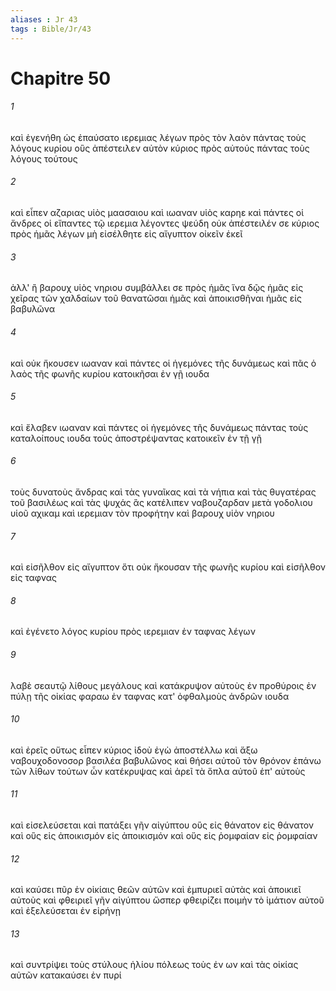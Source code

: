 ```yaml
---
aliases : Jr 43
tags : Bible/Jr/43
---
```


# Chapitre 50

###### 1
καὶ ἐγενήθη ὡς ἐπαύσατο ιερεμιας λέγων πρὸς τὸν λαὸν πάντας τοὺς λόγους κυρίου οὓς ἀπέστειλεν αὐτὸν κύριος πρὸς αὐτούς πάντας τοὺς λόγους τούτους
###### 2
καὶ εἶπεν αζαριας υἱὸς μαασαιου καὶ ιωαναν υἱὸς καρηε καὶ πάντες οἱ ἄνδρες οἱ εἴπαντες τῷ ιερεμια λέγοντες ψεύδη οὐκ ἀπέστειλέν σε κύριος πρὸς ἡμᾶς λέγων μὴ εἰσέλθητε εἰς αἴγυπτον οἰκεῖν ἐκεῖ
###### 3
ἀλλ' ἢ βαρουχ υἱὸς νηριου συμβάλλει σε πρὸς ἡμᾶς ἵνα δῷς ἡμᾶς εἰς χεῖρας τῶν χαλδαίων τοῦ θανατῶσαι ἡμᾶς καὶ ἀποικισθῆναι ἡμᾶς εἰς βαβυλῶνα
###### 4
καὶ οὐκ ἤκουσεν ιωαναν καὶ πάντες οἱ ἡγεμόνες τῆς δυνάμεως καὶ πᾶς ὁ λαὸς τῆς φωνῆς κυρίου κατοικῆσαι ἐν γῇ ιουδα
###### 5
καὶ ἔλαβεν ιωαναν καὶ πάντες οἱ ἡγεμόνες τῆς δυνάμεως πάντας τοὺς καταλοίπους ιουδα τοὺς ἀποστρέψαντας κατοικεῖν ἐν τῇ γῇ
###### 6
τοὺς δυνατοὺς ἄνδρας καὶ τὰς γυναῖκας καὶ τὰ νήπια καὶ τὰς θυγατέρας τοῦ βασιλέως καὶ τὰς ψυχάς ἃς κατέλιπεν ναβουζαρδαν μετὰ γοδολιου υἱοῦ αχικαμ καὶ ιερεμιαν τὸν προφήτην καὶ βαρουχ υἱὸν νηριου
###### 7
καὶ εἰσῆλθον εἰς αἴγυπτον ὅτι οὐκ ἤκουσαν τῆς φωνῆς κυρίου καὶ εἰσῆλθον εἰς ταφνας
###### 8
καὶ ἐγένετο λόγος κυρίου πρὸς ιερεμιαν ἐν ταφνας λέγων
###### 9
λαβὲ σεαυτῷ λίθους μεγάλους καὶ κατάκρυψον αὐτοὺς ἐν προθύροις ἐν πύλῃ τῆς οἰκίας φαραω ἐν ταφνας κατ' ὀφθαλμοὺς ἀνδρῶν ιουδα
###### 10
καὶ ἐρεῖς οὕτως εἶπεν κύριος ἰδοὺ ἐγὼ ἀποστέλλω καὶ ἄξω ναβουχοδονοσορ βασιλέα βαβυλῶνος καὶ θήσει αὐτοῦ τὸν θρόνον ἐπάνω τῶν λίθων τούτων ὧν κατέκρυψας καὶ ἀρεῖ τὰ ὅπλα αὐτοῦ ἐπ' αὐτοὺς
###### 11
καὶ εἰσελεύσεται καὶ πατάξει γῆν αἰγύπτου οὓς εἰς θάνατον εἰς θάνατον καὶ οὓς εἰς ἀποικισμόν εἰς ἀποικισμόν καὶ οὕς εἰς ῥομφαίαν εἰς ῥομφαίαν
###### 12
καὶ καύσει πῦρ ἐν οἰκίαις θεῶν αὐτῶν καὶ ἐμπυριεῖ αὐτὰς καὶ ἀποικιεῖ αὐτοὺς καὶ φθειριεῖ γῆν αἰγύπτου ὥσπερ φθειρίζει ποιμὴν τὸ ἱμάτιον αὐτοῦ καὶ ἐξελεύσεται ἐν εἰρήνῃ
###### 13
καὶ συντρίψει τοὺς στύλους ἡλίου πόλεως τοὺς ἐν ων καὶ τὰς οἰκίας αὐτῶν κατακαύσει ἐν πυρί

